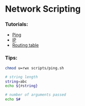 # Network Scripting

### Tutorials:
- [Ping](./tutorials/ping.md)
- [IP](./tutorials/ip.md)
- [Routing table](./tutorials/routing_table.md)

### Tips:
```sh
chmod u=rwx scripts/ping.sh

# string length
string=abc
echo ${#string}

# number of arguments passed
echo $#

```

